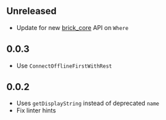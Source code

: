## Unreleased

* Update for new [brick_core](https://github.com/greenbits/brick/tree/master/packages/brick_core) API on `Where`

## 0.0.3

* Use `ConnectOfflineFirstWithRest`

## 0.0.2

* Uses `getDisplayString` instead of deprecated `name`
* Fix linter hints
